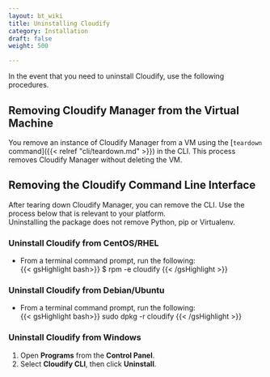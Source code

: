 ```yaml
---
layout: bt_wiki
title: Uninstalling Cloudify
category: Installation
draft: false
weight: 500

---
```


In the event that you need to uninstall Cloudify, use the following procedures.

## Removing Cloudify Manager from the Virtual Machine

You remove an instance of Cloudify Manager from a VM using the [`teardown` command]({{< relref "cli/teardown.md" >}}) in the CLI. This process removes Cloudify Manager without deleting the VM.


## Removing the Cloudify Command Line Interface

After tearing down Cloudify Manager, you can remove the CLI. Use the process below that is relevant to your platform. <br>
Uninstalling the package does not remove Python, pip or Virtualenv.

### Uninstall Cloudify from CentOS/RHEL

* From a terminal command prompt, run the following:<br>
{{< gsHighlight bash>}}
     $ rpm -e cloudify
     {{< /gsHighlight >}} 

### Uninstall Cloudify from Debian/Ubuntu

* From a terminal command prompt, run the following:<br>
{{< gsHighlight bash>}}
     sudo dpkg -r cloudify
     {{< /gsHighlight >}} 


### Uninstall Cloudify from Windows

1. Open **Programs** from the **Control Panel**.
2. Select **Cloudify CLI**, then click **Uninstall**.




